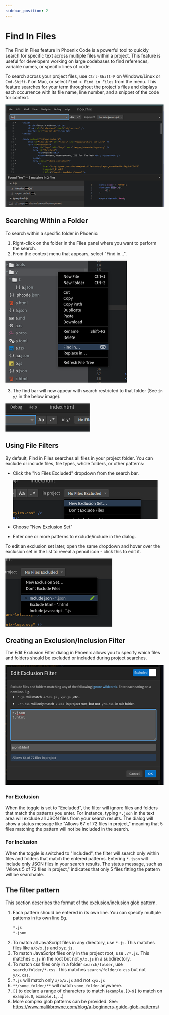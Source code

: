 ```yaml
---
sidebar_position: 2
---
```

# Find In Files

The Find in Files feature in Phoenix Code is a powerful tool to quickly search for specific text across multiple files within a project. This feature is useful for developers working on large codebases to find references, variable names, or specific lines of code.

To search across your project files, use `Ctrl-Shift-F` on Windows/Linux or `Cmd-Shift-F` on Mac, or select `Find > Find in Files` from the menu. This feature searches for your term throughout the project's files and displays each occurrence with its file name, line number, and a snippet of the code for context.

![Alt text](images/find/fif.png)

## Searching Within a Folder

To search within a specific folder in Phoenix:

1. Right-click on the folder in the Files panel where you want to perform the search.
1. From the context menu that appears, select "Find in...".
  
  ![Alt text](images/find/folder.png)

3. The find bar will now appear with search restricted to that folder (See `in y/` in the below image).
 
  ![Alt text](images/find/inFolder.png)

## Using File Filters

By default, Find in Files searches all files in your project folder. You can exclude or include files, file types, whole folders, or other patterns:

* Click the "No Files Excluded" dropdown from the search bar.

  ![Alt text](images/find/new-exclusion.png)
* Choose "New Exclusion Set"
* Enter one or more patterns to exclude/include in the dialog.

To edit an exclusion set later, open the same dropdown and hover over the exclusion set in the list to reveal a pencil icon - click this to edit it.

![Alt text](images/find/dropdown.png)

## Creating an Exclusion/Inclusion Filter

The Edit Exclusion Filter dialog in Phoenix allows you to specify which files and folders should be excluded or included during project searches.

![Alt text](images/find/dialog.png)

### For Exclusion

When the toggle is set to "Excluded", the filter will ignore files and folders that match the patterns you enter. For instance, typing `*.json` in the text area will exclude all JSON files from your search results. The dialog will show a status message like "Allows 67 of 72 files in project," meaning that 5 files matching the pattern will not be included in the search.

### For Inclusion

When the toggle is switched to "Included", the filter will search only within files and folders that match the entered patterns. Entering `*.json` will include only JSON files in your search results. The status message, such as "Allows 5 of 72 files in project," indicates that only 5 files fitting the pattern will be searchable.

## The filter pattern

This section describes the format of the exclusion/inclusion glob pattern.

1. Each pattern should be entered in its own line. You can specify multiple patterns in its own line Eg. 
   ```txt
   *.js
   *.json
   ```
1. To match all JavaScript files in any directory, use `*.js`. This matches files like `a/b/x.js` and `xyz.js`.
1. To match JavaScript files only in the project root, use `./*.js`. This matches `x.js` in the root but not `y/x.js` in a subdirectory.
1. To match css files only in a folder `search/folder`, use `search/folder/*.css`. This matches `search/folder/x.css` but not `y/x.css`.
1. `?.js` will match only `a/b/x.js` and not `xyx.js`
1. `**/some_folder/**` will match `some_folder` anywhere.
1. `[]` to declare a range of characters to match (`example.[0-9]` to match on `example.0`, `example.1`, …)
1. More complex glob patterns can be provided. See: https://www.malikbrowne.com/blog/a-beginners-guide-glob-patterns/
